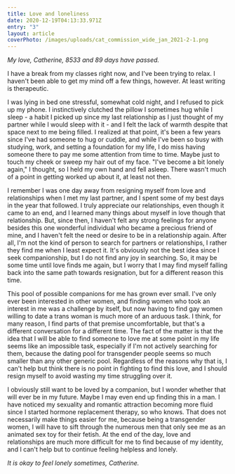 ```yaml
---
title: Love and loneliness
date: 2020-12-19T04:13:33.971Z
entry: "3"
layout: article
coverPhoto: /images/uploads/cat_commission_wide_jan_2021-2-1.png
---
```

*My love, Catherine, 8533 and 89 days have passed.*

I have a break from my classes right now, and I've been trying to relax. I haven't been able to get my mind off a few things, however. At least writing is therapeutic.

I was lying in bed one stressful, somewhat cold night, and I refused to pick up my phone. I instinctively clutched the pillow I sometimes hug while I sleep - a habit I picked up since my last relationship as I just thought of my partner while I would sleep with it - and I felt the lack of warmth despite that space next to me being filled. I realized at that point, it's been a few years since I've had someone to hug or cuddle, and while I've been so busy with studying, work, and setting a foundation for my life, I do miss having someone there to pay me some attention from time to time. Maybe just to touch my cheek or sweep my hair out of my face. "I've become a bit lonely again," I thought, so I held my own hand and fell asleep. There wasn't much of a point in getting worked up about it, at least not then.

I remember I was one day away from resigning myself from love and relationships when I met my last partner, and I spent some of my best days in the year that followed. I truly appreciate our relationships, even though it came to an end, and I learned many things about myself in love though that relationship. But, since then, I haven't felt any strong feelings for anyone besides this one wonderful individual who became a precious friend of mine, and I haven't felt the need or desire to be in a relationship again. After all, I'm not the kind of person to search for partners or relationships, I rather they find me when I least expect it. It's obviously not the best idea since I seek companionship, but I do not find any joy in searching. So, it may be some time until love finds me again, but I worry that I may find myself falling back into the same path towards resignation, but for a different reason this time.

This pool of possible companions for me has grown ever small. I've only ever been interested in other women, and finding women who took an interest in me was a challenge by itself, but now having to find gay women willing to date a trans woman is much more of an arduous task. I think, for many reason, I find parts of that premise uncomfortable, but that's a different conversation for a different time. The fact of the matter is that the idea that I will be able to find someone to love me at some point in my life seems like an impossible task, especially if I'm not actively searching for them, because the dating pool for transgender people seems so much smaller than any other generic pool. Regardless of the reasons why that is, I can't help but think there is no point in fighting to find this love, and I should resign myself to avoid wasting my time struggling over it.

I obviously still want to be loved by a companion, but I wonder whether that will ever be in my future. Maybe I may even end up finding this in a man. I have noticed my sexuality and romantic attraction becoming more fluid since I started hormone replacement therapy, so who knows. That does not necessarily make things easier for me, because being a transgender women, I will have to sift through the numerous men that only see me as an animated sex toy for their fetish. At the end of the day, love and relationships are much more difficult for me to find because of my identity, and I can't help but to continue feeling helpless and lonely.

*It is okay to feel lonely sometimes, Catherine.*